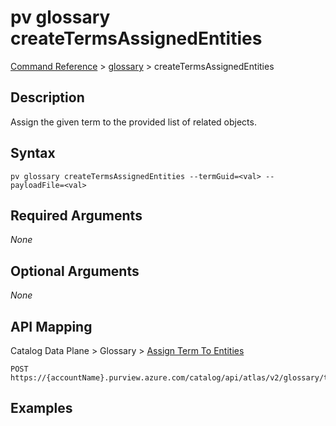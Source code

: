 # pv glossary createTermsAssignedEntities
[Command Reference](../../../README.md#command-reference) > [glossary](./main.md) > createTermsAssignedEntities

## Description
Assign the given term to the provided list of related objects.

## Syntax
```
pv glossary createTermsAssignedEntities --termGuid=<val> --payloadFile=<val>
```

## Required Arguments
*None*

## Optional Arguments
*None*

## API Mapping
Catalog Data Plane > Glossary > [Assign Term To Entities](https://docs.microsoft.com/en-us/rest/api/purview/catalogdataplane/glossary/assign-term-to-entities)
```
POST https://{accountName}.purview.azure.com/catalog/api/atlas/v2/glossary/terms/{termGuid}/assignedEntities
```

## Examples
```powershell

```